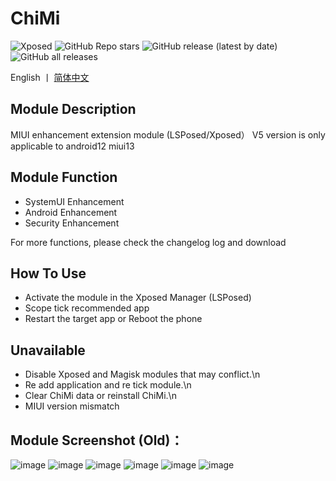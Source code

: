 # ChiMi 
![Xposed](https://img.shields.io/badge/-Xposed-green?style=flat&logo=Android&logoColor=white)
![GitHub Repo stars](https://img.shields.io/github/stars/yonghen/chimi-)
![GitHub release (latest by date)](https://img.shields.io/github/v/release/yonghen/chimi-?label=version)
![GitHub all releases](https://img.shields.io/github/downloads/yonghen/chimi-/total)

English 丨 [简体中文](https://github.com/yonghen/chimi-/blob/master/README.md)</b>

## Module Description 

MIUI enhancement extension module (LSPosed/Xposed）
V5 version is only applicable to android12 miui13 

## Module Function
- SystemUI Enhancement
- Android Enhancement
- Security Enhancement

For more functions, please check the changelog log and download


## How To Use
- Activate the module in the Xposed Manager (LSPosed)
- Scope tick recommended app
- Restart the target app or Reboot the phone


## Unavailable
- Disable Xposed and Magisk modules that may conflict.\n
- Re add application and re tick module.\n
- Clear ChiMi data or reinstall ChiMi.\n
- MIUI version mismatch


## Module Screenshot (Old)：
![image](img/1.jpg)
![image](img/2.png)
![image](img/3.jpg)
![image](img/4.jpg)
![image](img/5.png)
![image](img/6.jpg)
